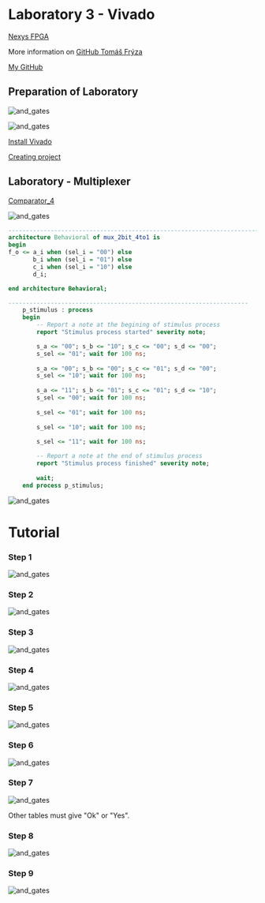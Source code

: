 # Laboratory 3 - Vivado

[Nexys FPGA](https://reference.digilentinc.com/reference/programmable-logic/nexys-a7/start)

More information on [GitHub Tomáš Frýza](https://github.com/tomas-fryza/Digital-electronics-1/tree/master/Labs/03-vivado)

[My GitHub](https://github.com/PetrDockalik/Digital-electronics-1)

## Preparation of Laboratory

![and_gates](Images/LEDs.PNG)

![and_gates](Images/Switches.PNG)

[Install Vivado](https://github.com/tomas-fryza/Digital-electronics-1/wiki/How-to-Install-Vivado-2020.2-on-Windows)

[Creating project](https://blog.digilentinc.com/creating-and-programming-our-first-fpga-project-part-2-initial-project-creation/)

## Laboratory - Multiplexer

[Comparator_4](https://www.edaplayground.com/x/8Se6)

![and_gates](Images/Lab1.PNG)

```vhdl
------------------------------------------------------------------------
architecture Behavioral of mux_2bit_4to1 is
begin
f_o <= a_i when (sel_i = "00") else
       b_i when (sel_i = "01") else
       c_i when (sel_i = "10") else
       d_i;

end architecture Behavioral;
```

```vhdl
--------------------------------------------------------------------
    p_stimulus : process
    begin
        -- Report a note at the begining of stimulus process
        report "Stimulus process started" severity note;

        s_a <= "00"; s_b <= "10"; s_c <= "00"; s_d <= "00";
        s_sel <= "01"; wait for 100 ns;
        
        s_a <= "00"; s_b <= "00"; s_c <= "01"; s_d <= "00";
        s_sel <= "10"; wait for 100 ns;
        
        s_a <= "11"; s_b <= "01"; s_c <= "01"; s_d <= "10";
        s_sel <= "00"; wait for 100 ns;
        
        s_sel <= "01"; wait for 100 ns;
   
        s_sel <= "10"; wait for 100 ns;
        
        s_sel <= "11"; wait for 100 ns;

        -- Report a note at the end of stimulus process
        report "Stimulus process finished" severity note;
        
        wait;
    end process p_stimulus;
```

![and_gates](Images/Sim.PNG)

# Tutorial

### Step 1

![and_gates](Images/Tutor1.PNG)

### Step 2

![and_gates](Images/Tutor2.PNG)

### Step 3

![and_gates](Images/Tutor3.PNG)

### Step 4

![and_gates](Images/Tutor4.PNG)

### Step 5

![and_gates](Images/Tutor5.PNG)

### Step 6

![and_gates](Images/Tutor6.PNG)

### Step 7

![and_gates](Images/Tutor7.PNG)

Other tables must give "Ok" or "Yes".

### Step 8

![and_gates](Images/Tutor8.PNG)

### Step 9

![and_gates](Images/Tutor9.PNG)